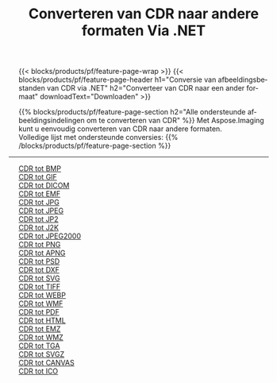 ﻿---
title: Converteren van CDR naar andere formaten Via .NET 
weight: 3920
url: /nl/net/conversion/from/cdr 
lang: nl
langdirlevel: 2
locales: zh-hans,ja,it,ru,de,es,fr,nl,id,lt,pl,pt,vi,tr,ko,zh-hant,ar,hi,th,sv,cs,uk,he
description: Met behulp van Aspose.Imaging kunt u eenvoudig converteren van CDR naar een ander formaat
---

{{< blocks/products/pf/feature-page-wrap >}}
{{< blocks/products/pf/feature-page-header h1="Conversie van afbeeldingsbestanden van CDR via .NET" h2="Converteer van CDR naar een ander formaat" downloadText="Downloaden" >}}


{{% blocks/products/pf/feature-page-section  h2="Alle ondersteunde afbeeldingsindelingen om te converteren van CDR" %}}
Met Aspose.Imaging kunt u eenvoudig converteren van CDR naar andere formaten.
<br/>
Volledige lijst met ondersteunde conversies:
{{% /blocks/products/pf/feature-page-section %}}
<div class="container-fluid productfamilypage bg-gray">
    <div class="convertypes bg-gray agp-content section">
        <div class="container">
		<hr style="margin-left:-20px;"/>
		<div class="row other-converters">
		    <div class='col-md-2 other-converter remove-lp remove-rp'><a href="/imaging/nl/net/conversion/cdr-to-bmp" >CDR tot BMP</a></div><div class='col-md-2 other-converter remove-lp remove-rp'><a href="/imaging/nl/net/conversion/cdr-to-gif" >CDR tot GIF</a></div><div class='col-md-2 other-converter remove-lp remove-rp'><a href="/imaging/nl/net/conversion/cdr-to-dicom" >CDR tot DICOM</a></div><div class='col-md-2 other-converter remove-lp remove-rp'><a href="/imaging/nl/net/conversion/cdr-to-emf" >CDR tot EMF</a></div><div class='col-md-2 other-converter remove-lp remove-rp'><a href="/imaging/nl/net/conversion/cdr-to-jpg" >CDR tot JPG</a></div><div class='col-md-2 other-converter remove-lp remove-rp'><a href="/imaging/nl/net/conversion/cdr-to-jpeg" >CDR tot JPEG</a></div><div class='col-md-2 other-converter remove-lp remove-rp'><a href="/imaging/nl/net/conversion/cdr-to-jp2" >CDR tot JP2</a></div><div class='col-md-2 other-converter remove-lp remove-rp'><a href="/imaging/nl/net/conversion/cdr-to-j2k" >CDR tot J2K</a></div><div class='col-md-2 other-converter remove-lp remove-rp'><a href="/imaging/nl/net/conversion/cdr-to-jpeg2000" >CDR tot JPEG2000</a></div><div class='col-md-2 other-converter remove-lp remove-rp'><a href="/imaging/nl/net/conversion/cdr-to-png" >CDR tot PNG</a></div><div class='col-md-2 other-converter remove-lp remove-rp'><a href="/imaging/nl/net/conversion/cdr-to-apng" >CDR tot APNG</a></div><div class='col-md-2 other-converter remove-lp remove-rp'><a href="/imaging/nl/net/conversion/cdr-to-psd" >CDR tot PSD</a></div><div class='col-md-2 other-converter remove-lp remove-rp'><a href="/imaging/nl/net/conversion/cdr-to-dxf" >CDR tot DXF</a></div><div class='col-md-2 other-converter remove-lp remove-rp'><a href="/imaging/nl/net/conversion/cdr-to-svg" >CDR tot SVG</a></div><div class='col-md-2 other-converter remove-lp remove-rp'><a href="/imaging/nl/net/conversion/cdr-to-tiff" >CDR tot TIFF</a></div><div class='col-md-2 other-converter remove-lp remove-rp'><a href="/imaging/nl/net/conversion/cdr-to-webp" >CDR tot WEBP</a></div><div class='col-md-2 other-converter remove-lp remove-rp'><a href="/imaging/nl/net/conversion/cdr-to-wmf" >CDR tot WMF</a></div><div class='col-md-2 other-converter remove-lp remove-rp'><a href="/imaging/nl/net/conversion/cdr-to-pdf" >CDR tot PDF</a></div><div class='col-md-2 other-converter remove-lp remove-rp'><a href="/imaging/nl/net/conversion/cdr-to-html" >CDR tot HTML</a></div><div class='col-md-2 other-converter remove-lp remove-rp'><a href="/imaging/nl/net/conversion/cdr-to-emz" >CDR tot EMZ</a></div><div class='col-md-2 other-converter remove-lp remove-rp'><a href="/imaging/nl/net/conversion/cdr-to-wmz" >CDR tot WMZ</a></div><div class='col-md-2 other-converter remove-lp remove-rp'><a href="/imaging/nl/net/conversion/cdr-to-tga" >CDR tot TGA</a></div><div class='col-md-2 other-converter remove-lp remove-rp'><a href="/imaging/nl/net/conversion/cdr-to-svgz" >CDR tot SVGZ</a></div><div class='col-md-2 other-converter remove-lp remove-rp'><a href="/imaging/nl/net/conversion/cdr-to-canvas" >CDR tot CANVAS</a></div><div class='col-md-2 other-converter remove-lp remove-rp'><a href="/imaging/nl/net/conversion/cdr-to-ico" >CDR tot ICO</a></div>
                </div>
        </div>
    </div>
</div>
<br/>

